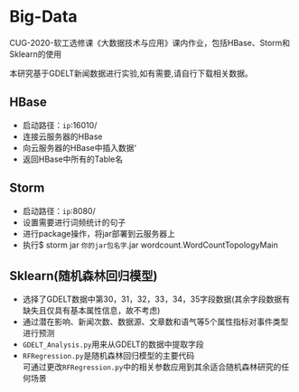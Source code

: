 # Big-Data
CUG-2020-软工选修课《大数据技术与应用》课内作业，包括HBase、Storm和Sklearn的使用

本研究基于GDELT新闻数据进行实验,如有需要,请自行下载相关数据。

## HBase
* 启动路径：`ip`:16010/
* 连接云服务器的HBase
* 向云服务器的HBase中插入数据‘
* 返回HBase中所有的Table名<br>

## Storm
* 启动路径：`ip`:8080/
* 设置需要进行词频统计的句子
* 进行package操作，将jar部署到云服务器上
* 执行$ storm jar `你的jar包名字`.jar wordcount.WordCountTopologyMain<br>

## Sklearn(随机森林回归模型)
* 选择了GDELT数据中第30，31，32，33，34，35字段数据(其余字段数据有缺失且仅具有基本属性信息，故不考虑)
* 通过潜在影响、新闻次数、数据源、文章数和语气等5个属性指标对事件类型进行预测
* `GDELT_Analysis.py`用来从GDELT的数据中提取字段
* `RFRegression.py`是随机森林回归模型的主要代码<br>
可通过更改`RFRegression.py`中的相关参数应用到其余适合随机森林研究的任何场景
